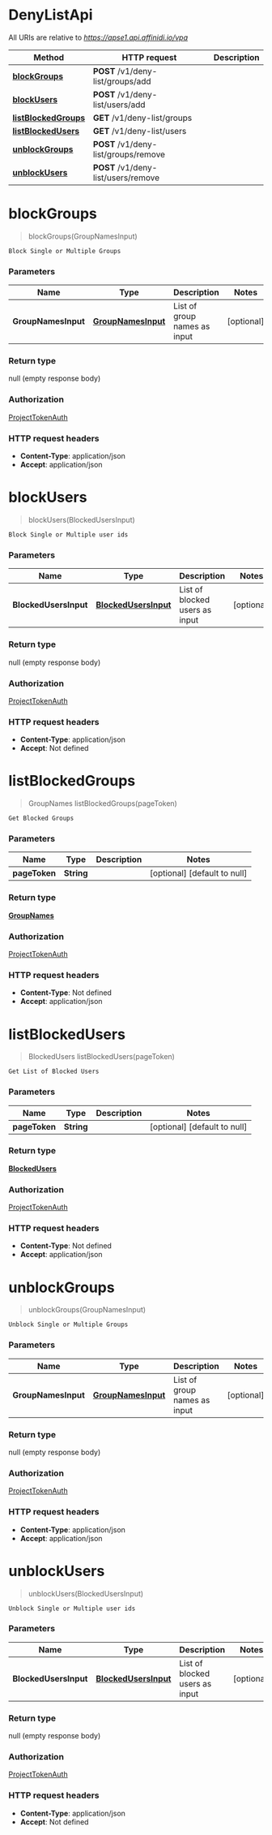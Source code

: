 # DenyListApi

All URIs are relative to *https://apse1.api.affinidi.io/vpa*

| Method                                                    | HTTP request                         | Description |
| --------------------------------------------------------- | ------------------------------------ | ----------- |
| [**blockGroups**](DenyListApi.md#blockGroups)             | **POST** /v1/deny-list/groups/add    |             |
| [**blockUsers**](DenyListApi.md#blockUsers)               | **POST** /v1/deny-list/users/add     |             |
| [**listBlockedGroups**](DenyListApi.md#listBlockedGroups) | **GET** /v1/deny-list/groups         |             |
| [**listBlockedUsers**](DenyListApi.md#listBlockedUsers)   | **GET** /v1/deny-list/users          |             |
| [**unblockGroups**](DenyListApi.md#unblockGroups)         | **POST** /v1/deny-list/groups/remove |             |
| [**unblockUsers**](DenyListApi.md#unblockUsers)           | **POST** /v1/deny-list/users/remove  |             |

<a name="blockGroups"></a>

# **blockGroups**

> blockGroups(GroupNamesInput)

    Block Single or Multiple Groups

### Parameters

| Name                | Type                                                | Description                  | Notes      |
| ------------------- | --------------------------------------------------- | ---------------------------- | ---------- |
| **GroupNamesInput** | [**GroupNamesInput**](../Models/GroupNamesInput.md) | List of group names as input | [optional] |

### Return type

null (empty response body)

### Authorization

[ProjectTokenAuth](../README.md#ProjectTokenAuth)

### HTTP request headers

- **Content-Type**: application/json
- **Accept**: application/json

<a name="blockUsers"></a>

# **blockUsers**

> blockUsers(BlockedUsersInput)

    Block Single or Multiple user ids

### Parameters

| Name                  | Type                                                    | Description                    | Notes      |
| --------------------- | ------------------------------------------------------- | ------------------------------ | ---------- |
| **BlockedUsersInput** | [**BlockedUsersInput**](../Models/BlockedUsersInput.md) | List of blocked users as input | [optional] |

### Return type

null (empty response body)

### Authorization

[ProjectTokenAuth](../README.md#ProjectTokenAuth)

### HTTP request headers

- **Content-Type**: application/json
- **Accept**: Not defined

<a name="listBlockedGroups"></a>

# **listBlockedGroups**

> GroupNames listBlockedGroups(pageToken)

    Get Blocked Groups

### Parameters

| Name          | Type       | Description | Notes                        |
| ------------- | ---------- | ----------- | ---------------------------- |
| **pageToken** | **String** |             | [optional] [default to null] |

### Return type

[**GroupNames**](../Models/GroupNames.md)

### Authorization

[ProjectTokenAuth](../README.md#ProjectTokenAuth)

### HTTP request headers

- **Content-Type**: Not defined
- **Accept**: application/json

<a name="listBlockedUsers"></a>

# **listBlockedUsers**

> BlockedUsers listBlockedUsers(pageToken)

    Get List of Blocked Users

### Parameters

| Name          | Type       | Description | Notes                        |
| ------------- | ---------- | ----------- | ---------------------------- |
| **pageToken** | **String** |             | [optional] [default to null] |

### Return type

[**BlockedUsers**](../Models/BlockedUsers.md)

### Authorization

[ProjectTokenAuth](../README.md#ProjectTokenAuth)

### HTTP request headers

- **Content-Type**: Not defined
- **Accept**: application/json

<a name="unblockGroups"></a>

# **unblockGroups**

> unblockGroups(GroupNamesInput)

    Unblock Single or Multiple Groups

### Parameters

| Name                | Type                                                | Description                  | Notes      |
| ------------------- | --------------------------------------------------- | ---------------------------- | ---------- |
| **GroupNamesInput** | [**GroupNamesInput**](../Models/GroupNamesInput.md) | List of group names as input | [optional] |

### Return type

null (empty response body)

### Authorization

[ProjectTokenAuth](../README.md#ProjectTokenAuth)

### HTTP request headers

- **Content-Type**: application/json
- **Accept**: application/json

<a name="unblockUsers"></a>

# **unblockUsers**

> unblockUsers(BlockedUsersInput)

    Unblock Single or Multiple user ids

### Parameters

| Name                  | Type                                                    | Description                    | Notes      |
| --------------------- | ------------------------------------------------------- | ------------------------------ | ---------- |
| **BlockedUsersInput** | [**BlockedUsersInput**](../Models/BlockedUsersInput.md) | List of blocked users as input | [optional] |

### Return type

null (empty response body)

### Authorization

[ProjectTokenAuth](../README.md#ProjectTokenAuth)

### HTTP request headers

- **Content-Type**: application/json
- **Accept**: Not defined
